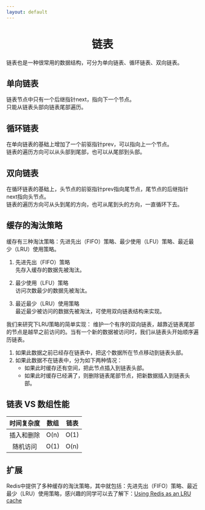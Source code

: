 ```yaml
---
layout: default
---
```


# <center>链表</center>

链表也是一种很常用的数据结构，可分为单向链表、循环链表、双向链表。

## 单向链表
链表节点中只有一个后继指针next，指向下一个节点。  
只能从链表头部向链表尾部遍历。

## 循环链表
在单向链表的基础上增加了一个前驱指针prev，可以指向上一个节点。  
链表的遍历方向可以从头部到尾部，也可以从尾部到头部。

## 双向链表
在循环链表的基础上，头节点的前驱指针prev指向尾节点，尾节点的后继指针next指向头节点。  
链表的遍历方向可从头到尾的方向，也可从尾到头的方向，一直循环下去。

## 缓存的淘汰策略
缓存有三种淘汰策略：先进先出（FIFO）策略、最少使用（LFU）策略、最近最少（LRU）使用策略。

1. 先进先出（FIFO）策略  
先存入缓存的数据先被淘汰。

1. 最少使用（LFU）策略  
访问次数最少的数据先被淘汰。

1. 最近最少（LRU）使用策略  
最近最少被访问的数据先被淘汰，可使用双向链表结构来实现。

我们来研究下LRU策略的简单实现：
维护一个有序的双向链表，越靠近链表尾部的节点是越早之前访问的。当有一个新的数据被访问时，我们从链表头开始顺序遍历链表。
1. 如果此数据之前已经存在链表中，把这个数据所在节点移动到链表头部。
1. 如果此数据不在链表中，分为如下两种情况：
    * 如果此时缓存还有空间，把此节点插入到链表头部。
    * 如果此时缓存已经满了，则删除链表尾部节点，把新数据插入到链表头部。


## 链表 VS 数组性能
 时间复杂度    | 数组   |   链表 |
 :-:|:-:|:-:|
 插入和删除    | O(n)   | O(1)  |
 随机访问      | O(1)   | O(n)  |


## 扩展
Redis中提供了多种缓存的淘汰策略，其中就包括：先进先出（FIFO）策略、最近最少（LRU）使用策略，感兴趣的同学可以去了解下：<a href='https://redis.io/topics/lru-cache'>Using Redis as an LRU cache</a>
